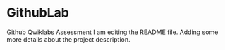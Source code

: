 # GithubLab
Github Qwiklabs Assessment
I am editing the README file. Adding some more details about the project description.

